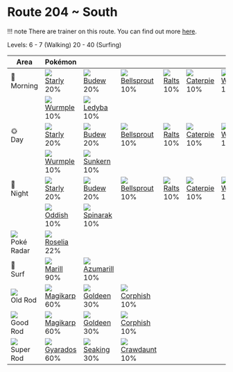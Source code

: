 # Route 204 ~ South

!!! note
    There are trainer on this route. You can find out more [here](../../trainer_changes/route_204__south/).

Levels: 6 - 7 (Walking) 20 - 40 (Surfing)

Area                           | Pokémon                         | &nbsp;                           | &nbsp;                            | &nbsp;                       | &nbsp;                          | &nbsp;                        | 
---                            | ---                             | ---                              | ---                               | ---                          | ---                             | ---                           | 
🌅<br>Morning                   | ![][396]<br> [Starly]<br> 20%   | ![][406]<br> [Budew]<br> 20%     | ![][069]<br> [Bellsprout]<br> 10% | ![][280]<br> [Ralts]<br> 10% | ![][010]<br> [Caterpie]<br> 10% | ![][013]<br> [Weedle]<br> 10% | 
&nbsp;                         | ![][265]<br> [Wurmple]<br> 10%  | ![][165]<br> [Ledyba]<br> 10%    | &nbsp;                            | &nbsp;                       | &nbsp;                          | &nbsp;                        | 
🌞<br>Day                       | ![][396]<br> [Starly]<br> 20%   | ![][406]<br> [Budew]<br> 20%     | ![][069]<br> [Bellsprout]<br> 10% | ![][280]<br> [Ralts]<br> 10% | ![][010]<br> [Caterpie]<br> 10% | ![][013]<br> [Weedle]<br> 10% | 
&nbsp;                         | ![][265]<br> [Wurmple]<br> 10%  | ![][191]<br> [Sunkern]<br> 10%   | &nbsp;                            | &nbsp;                       | &nbsp;                          | &nbsp;                        | 
🌙<br>Night                     | ![][396]<br> [Starly]<br> 20%   | ![][406]<br> [Budew]<br> 20%     | ![][069]<br> [Bellsprout]<br> 10% | ![][280]<br> [Ralts]<br> 10% | ![][010]<br> [Caterpie]<br> 10% | ![][013]<br> [Weedle]<br> 10% | 
&nbsp;                         | ![][043]<br> [Oddish]<br> 10%   | ![][167]<br> [Spinarak]<br> 10%  | &nbsp;                            | &nbsp;                       | &nbsp;                          | &nbsp;                        | 
![][poke-radar]<br> Poké Radar | ![][315]<br> [Roselia]<br> 22%  | &nbsp;                           | &nbsp;                            | &nbsp;                       | &nbsp;                          | &nbsp;                        | 
🌊<br> Surf                     | ![][183]<br> [Marill]<br> 90%   | ![][184]<br> [Azumarill]<br> 10% | &nbsp;                            | &nbsp;                       | &nbsp;                          | &nbsp;                        | 
![][old-rod]<br> Old Rod       | ![][129]<br> [Magikarp]<br> 60% | ![][118]<br> [Goldeen]<br> 30%   | ![][341]<br> [Corphish]<br> 10%   | &nbsp;                       | &nbsp;                          | &nbsp;                        | 
![][good-rod]<br> Good Rod     | ![][129]<br> [Magikarp]<br> 60% | ![][118]<br> [Goldeen]<br> 30%   | ![][341]<br> [Corphish]<br> 10%   | &nbsp;                       | &nbsp;                          | &nbsp;                        | 
![][super-rod]<br> Super Rod   | ![][130]<br> [Gyarados]<br> 60% | ![][119]<br> [Seaking]<br> 30%   | ![][342]<br> [Crawdaunt]<br> 10%  | &nbsp;                       | &nbsp;                          | &nbsp;                        | 

[Caterpie]: ../../pokemon_changes/010/
[Weedle]: ../../pokemon_changes/013/
[Oddish]: ../../pokemon_changes/043/
[Bellsprout]: ../../pokemon_changes/069/
[Goldeen]: ../../pokemon_changes/118/
[Seaking]: ../../pokemon_changes/119/
[Magikarp]: ../../pokemon_changes/129/
[Gyarados]: ../../pokemon_changes/130/
[Ledyba]: ../../pokemon_changes/165/
[Spinarak]: ../../pokemon_changes/167/
[Marill]: ../../pokemon_changes/183/
[Azumarill]: ../../pokemon_changes/184/
[Sunkern]: ../../pokemon_changes/191/
[Wurmple]: ../../pokemon_changes/265/
[Ralts]: ../../pokemon_changes/280/
[Roselia]: ../../pokemon_changes/315/
[Corphish]: ../../pokemon_changes/341/
[Crawdaunt]: ../../pokemon_changes/342/
[Starly]: ../../pokemon_changes/396/
[Budew]: ../../pokemon_changes/406/
[good-rod]: ../img/items/good-rod.png
[old-rod]: ../img/items/old-rod.png
[poke-radar]: ../img/items/poke-radar.png
[super-rod]: ../img/items/super-rod.png
[010]: ../img/pokemon/010.png
[013]: ../img/pokemon/013.png
[043]: ../img/pokemon/043.png
[069]: ../img/pokemon/069.png
[118]: ../img/pokemon/118.png
[119]: ../img/pokemon/119.png
[129]: ../img/pokemon/129.png
[130]: ../img/pokemon/130.png
[165]: ../img/pokemon/165.png
[167]: ../img/pokemon/167.png
[183]: ../img/pokemon/183.png
[184]: ../img/pokemon/184.png
[191]: ../img/pokemon/191.png
[265]: ../img/pokemon/265.png
[280]: ../img/pokemon/280.png
[315]: ../img/pokemon/315.png
[341]: ../img/pokemon/341.png
[342]: ../img/pokemon/342.png
[396]: ../img/pokemon/396.png
[406]: ../img/pokemon/406.png
